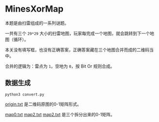 # MinesXorMap

本题是由扫雷组成的一系列谜题。

一共有三个 `29*29` 大小的扫雷地图，玩家每完成一个地图，就会跳转到下一个地图（循环）。

本关没有填写框，也没有正确答案，正确答案藏在三个地图合并而成的二维码当中。

合并的逻辑为：雷点为 `1`，空地为 `0`，按 Bit Or 规则合成。

## 数据生成

```shell
python3 convert.py
```

[origin.txt](./origin.txt) 是二维码原图的0-1矩阵形式。

[map0.txt](./map0.txt) [map2.txt](./map2.txt) [map2.txt](./map2.txt) 是三个拆分出来的0-1矩阵。

